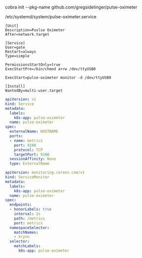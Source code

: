 



cobra init --pkg-name github.com/gregsidelinger/pulse-oximeter




/etc/systemd/system/pulse-oximeter.service
```
[Unit]
Description=Puslse Oximeter
After=network.target

[Service]
User=gate
Restart=always
Type=simple

PermissionsStartOnly=true
ExecStartPre=/bin/chmod a+rw /dev/ttyUSB0

ExecStart=pulse-oximeter monitor -d /dev/ttyUSB0

[Install]
WantedBy=multi-user.target
```



```yaml
apiVersion: v1
kind: Service
metadata:
  labels:
    k8s-app: pulse-oximeter
  name: pulse-oximeter
spec:
  externalName: HOSTNAME
  ports:
  - name: metrics
    port: 9100
    protocol: TCP
    targetPort: 9100
  sessionAffinity: None
  type: ExternalName
```


```yaml
apiVersion: monitoring.coreos.com/v1
kind: ServiceMonitor
metadata:
  labels:
    k8s-app: pulse-oximeter
  name: pulse-oximeter
spec:
  endpoints:
  - honorLabels: true
    interval: 2s
    path: /metrics
    port: metrics
  namespaceSelector:
    matchNames:
    - krynn
  selector:
    matchLabels:
      k8s-app: pulse-oximeter
```
